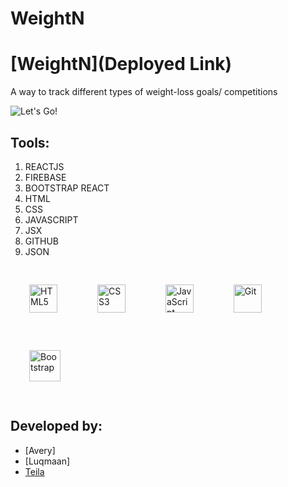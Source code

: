 # WeightN

# [WeightN](Deployed Link)

A way to track different types of weight-loss goals/ competitions

![Let's Go!](https://media.giphy.com/media/NTT2rKQyHy6uO3baUI/giphy.gif"WeightN")

## Tools:

1. REACTJS
1. FIREBASE
1. BOOTSTRAP REACT
1. HTML
1. CSS
1. JAVASCRIPT
1. JSX
1. GITHUB
1. JSON

<div align="left">
  <img style="margin: 30px" src="https://profilinator.rishav.dev/skills-assets/html5-original-wordmark.svg" alt="HTML5" height="45" />
  <img style="margin: 30px" src="https://profilinator.rishav.dev/skills-assets/css3-original-wordmark.svg" alt="CSS3" height="45" />
  <img style="margin: 30px" src="https://profilinator.rishav.dev/skills-assets/javascript-original.svg" alt="JavaScript" height="45" />
  <img style="margin: 30px" src="https://profilinator.rishav.dev/skills-assets/git-scm-icon.svg" alt="Git" height="45" />
  <img style="margin: 30px" src="https://profilinator.rishav.dev/skills-assets/bootstrap-plain.svg" alt="Bootstrap" height="50" />
</div>

## Developed by:

- [Avery]
- [Luqmaan]
- [Teila](https://www.linkedin.com/in/Teila-Garraway/)
